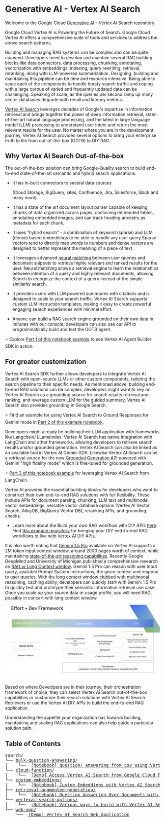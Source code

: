 # Generative AI - Vertex AI Search

Welcome to the Google Cloud [Generative AI](https://cloud.google.com/ai/generative-ai/) - Vertex AI Search repository.

Google Cloud Vertex AI is Powering the Future of Search. Google Cloud Vertex AI offers a comprehensive suite of tools and services to address the above search patterns.

Building and managing RAG systems can be complex and can be quite nuanced. Developers need to develop and maintain several RAG building blocks like data connectors, data processing, chunking, annotating, vectorization with embeddings, indexing, query rewriting, retrieval, reranking, along with LLM-powered summarization. Designing, building and maintaining this pipeline can be time and resource intensive. Being able to scale each of the components to handle bursty search traffic and coping with a large corpus of varied and frequently updated data can be challenging. Speaking of scale, as the queries per second ramp up many vector databases degrade both recall and latency metrics.

[Vertex AI Search](https://cloud.google.com/generative-ai-app-builder/docs/enterprise-search-introduction) leverages decades of Google's expertise in information retrieval and brings together the power of deep information retrieval, state-of-the-art natural language processing, and the latest in large language model (LLM) processing to understand user intent and return the most relevant results for the user. No matter where you are in the development journey, Vertex AI Search provides several options to bring your enterprise truth to life from out-of-the-box (OOTB) to DIY RAG.

## Why Vertex AI Search Out-of-the-box

The out-of-the-box solution can bring Google-Quality search to build end-to-end state-of-the-art semantic and hybrid search applications.
- It has in-built connectors to several data sources 

  (Cloud Storage, BigQuery, sites, Confluence, Jira, Salesforce, Slack and many more).

- It has a state of the art document layout parser capable of keeping chunks of data organized across pages, containing embedded tables, annotating embedded images, and can track heading ancestry as metadata for each chunk.
- It uses "hybrid search" - a combination of keyword (sparse) and LLM (dense) based embeddings to be able to handle any user query.Sparse vectors tend to directly map words to numbers and dense vectors are designed to better represent the meaning of a piece of text.
- It leverages advanced [neural matching](https://blog.google/products/search/improving-search-next-20-years/) between user queries and document snippets to retrieve highly relevant and ranked results for the user. Neural matching allows a retrieval engine to learn the relationships between intention of a query and highly relevant documents, allowing Search to recognize the context of a query instead of the simple similarity search.
- It provides users with LLM powered summaries with citations and is designed to scale to your search traffic. Vertex AI Search supports custom LLM instruction templates, making it easy to create powerful engaging search experiences with minimal effort.
- Anyone can build a RAG search engine grounded on their own data in minutes with our console, developers can also use our API to programmatically build and test the OOTB agent.

⭐ Explore [Part 1 of this notebook example](vertexai-search-options/vertexai_search_options.ipynb) to see Vertex AI Agent Builder SDK in action.

## For greater customization

Vertex AI Search SDK further allows developers to integrate Vertex AI Search with open-source LLMs or other custom components, tailoring the search pipeline to their specific needs. As mentioned above, building end-to-end RAG solutions can be complex, developers might want to rely on Vertex AI Search as a grounding source for search results retrieval and ranking, and leverage custom LLM for the guided summary. Vertex AI Search also provides grounding in Google Search.

⭐ Find an example for using Vertex AI Search to Ground Responses for Gemini mode in [Part 2 of this example notebook](vertexai-search-options/vertexai_search_options.ipynb).

Developers might already be building their LLM application with frameworks like Langchain/ LLamaIndex. Vertex AI Search has native integration with LangChain and other frameworks, allowing developers to retrieve search results and/or grounded generation. Vertex AI Search can also be linked as an available tool in Vertex AI Gemini SDK. Likewise Vertex AI Search can be a retrieval source for the new [Grounded Generation API](https://cloud.google.com/generative-ai-app-builder/docs/grounded-gen) powered with Gemini "high fidelity mode" which is fine-tuned for grounded generation.

⭐ [Part 3 of this notebook example](vertexai-search-options/vertexai_search_options.ipynb) for leveraging Vertex AI Search from LangChain.

Vertex AI provides the essential building blocks for developers who want to construct their own end-to-end RAG solutions with full flexibility. These include APIs for document parsing, chunking, LLM text and multimodal vector embeddings, versatile vector database options (Vertex AI Vector Search, AlloyDB, BigQuery Vector DB), reranking APIs, and grounding checks.

- Learn more about the Build your own RAG workflow with DIY APIs [here](https://cloud.google.com/generative-ai-app-builder/docs/builder-apis#build-rag). Find [this example repository](https://github.com/GoogleCloudPlatform/applied-ai-engineering-samples/blob/main/genai-on-vertex-ai/retrieval_augmented_generation/diy_rag_with_vertexai_apis/build_grounded_rag_app_with_vertex.ipynb) for bringing your DIY end-to-end RAG workflows to live with Vertex AI DIY APIs.

It is also worth noting that [Gemini 1.5 Pro](https://cloud.google.com/vertex-ai/generative-ai/docs/learn/models#gemini-1.5-pro) available on Vertex AI supports a 2M token input context window, around 2000 pages worth of context, while maintaining [state-of-the-art reasoning capabilities](https://deepmind.google/technologies/gemini/pro/?_gl=1*128a4ox*_up*MQ..*_ga*MTgzMDgwODIxNC4xNzE5OTU2NjIw*_ga_LS8HVHCNQ0*MTcxOTk1NjYyMC4xLjAuMTcxOTk1NjYyMC4wLjAuMA..). Recently Google DeepMind and University of Michigan published a comprehensive research on [RAG or Long Context window](https://arxiv.org/html/2407.16833v1). Gemini 1.5 Pro can reason with user input query, available Prompt System Instructions, the given context and respond to user queries. With the long context window clubbed with multimodal reasoning, caching ability, developers can quickly start with Gemini 1.5 Pro to quickly test and prototype their semantic information retrieval use case. Once you scale up your source data or usage profile, you will need RAG, possibly in concert with long context window.

![Building Search Applications with Vertex AI](vertexai-search-options/search_options.png)

Based on where Developers are in their journey, their orchestration framework of choice, they can select Vertex AI Search out-of-the-box capabilities or customize their search solutions with Vertex AI Search Retrievers or use the Vertex AI DIY APIs to build the end-to-end RAG application.

Understanding the appetite your organization has towards building, maintaining and scaling RAG applications can also help guide a particular solution path.

## Table of Contents

<!-- markdownlint-disable MD033 -->
<pre>
search/
└── <a href="bulk-question-answering">bulk-question-answering/</a>
|    └──  <a href="bulk-question-answering/bulk_question_answering.ipynb">[Notebook] question/ answering from csv using Vertex AI Search </a>
└── <a href="cloud-function">cloud-function/</a>
|    └──  <a href="cloud-function">[Demo] Access Vertex AI Search from Google Cloud Function </a>
└── <a href="custom-embeddings">custom-embeddings/</a>
|    └──  <a href="custom-embeddings/custom_embeddings.ipynb">[Notebook] Custom Embeddings with Vertex AI Search </a>
├── <a href="retrieval-augmented-generation">retrieval-augmented-generation/</a>
│    └──  <a href="retrieval-augmented-generation/examples/question_answering.ipynb">[Notebook] Question Answering Over Documents with Vertex AI Search and LangChain 🦜🔗</a>
└── <a href="vertexai-search-options">vertexai-search-options/</a>
│    └──  <a href="vertexai-search-options/vertexai_search_options.ipynb">[Notebook] Various ways to build with Vertex AI Search </a>
└── <a href="web-app">web-app/</a>
    └──  <a href="web-app">[Demo] Vertex AI Search Web Application</a>
</pre>
